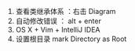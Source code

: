 1. 查看类继承体系 ：右击 Diagram
2. 自动修改错误  ： alt + enter
3. OS X + Vim + IntelliJ IDEA
4. 设置根目录 mark Directory as Root